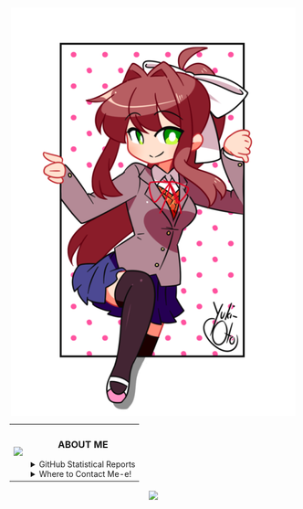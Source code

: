 <div align="center">
         <a href="https://namemc.com/Auuki.2">
                <img align="center" src="https://github.com/AwesomeAuuki/AwesomeAuuki/raw/main/cupcake.png">
            </a>
    <table>
        <td>
            <a href="https://spoti.fi/3rqvvVD">
                <img src="https://novatorem-three-sooty.vercel.app/api/spotify">
            </a>
        </td>
        <td>
            <h3 align="center">ABOUT ME</h3>
            <details>
                <summary>GitHub Statistical Reports</summary>
                <p align="center">
                    <img align="center" src="https://bit.ly/3sXVC6v">
                    <img align="center" src="https://bit.ly/2OuIyXl">
                </p>
            </details>
            <details>
                <summary>Where to Contact Me-e!</summary>
                <p align="center">
                    <a href="https://discord.gg/ePmNxnQ">
                        <img align="center" src="https://bit.ly/30m9b3p">
                    </a>
                </p>
                <ul>
                    <li>You can also contact me via <a href="mailto:snowgangers@gmail.com">email</a></li>
                </ul>
            </details>
        </td>
    </table>
    <a href="https://ko-fi.com/auuki">
        <img align="center" src="https://bit.ly/3c9otOD" />
    </a>
</div>
